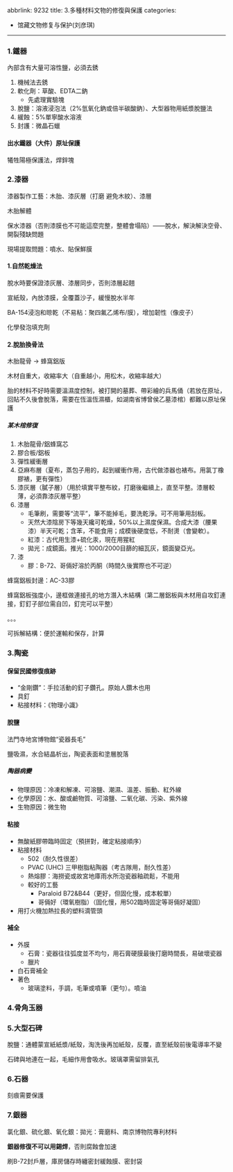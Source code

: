 abbrlink: 9232
title: 3.多種材料文物的修復與保護
categories:
  - 馆藏文物修复与保护(刘彦琪)
---
### 1.鐵器

內部含有大量可溶性鹽，必須去銹

1. 機械法去銹
2. 軟化劑：草酸、EDTA二鈉
	- 先處理實驗塊
1. 脫鹽：溶液浸泡法（2%氫氧化鈉或倍半碳酸鈉）、大型器物用紙漿脫鹽法
2. 緩蝕：5%單寧酸水溶液
3. 封護：微晶石蠟

#### 出水鐵器（大件）原址保護

犧牲陽極保護法，焊鋅塊

### 2.漆器

漆器製作工藝：木胎、漆灰層（打磨 避免木紋）、漆層

木胎解體

保水漆器（否則漆膜也不可能這麼完整，整體會塌陷）——脫水，解決解決空骨、開裂殘缺問題

現場提取問題：噴水、貼保鮮膜

#### 1.自然乾燥法

脫水時要保證漆灰層、漆層同步，否則漆層起翹

宣紙殼，內放漆膜，全覆蓋沙子，緩慢脫水半年

BA-154浸泡和晾乾（不易粘：聚四氟乙烯布/膜），增加韌性（像皮子）

化學發泡填充劑

#### 2.脫胎換骨法

木胎龍骨 -> 蜂窩鋁版

木材自重大，收縮率大（自重越小，用松木，收縮率越大）

胎的材料不好時需要溫濕度控制，被打開的墓葬、帶彩繪的兵馬俑（若放在原址，回貼不久後會脫落，需要在恆溫恆濕櫃，如湖南省博曾侯乙墓漆棺）都難以原址保護

##### 某木棺修復

1. 木胎龍骨/鋁蜂窩芯
2. 膠合板/鋁板
3. 彈性緩衝層
4. 亞麻布層（夏布，蒸包子用的，起到緩衝作用，古代做漆器也裱布。用氯丁橡膠裱，更有彈性）
5. 漆灰層（膩子層）（用於填實平整布紋，打磨後繼續上，直至平整。漆層較薄，必須靠漆灰層平整）
6. 漆層
	- 毛筆刷，需要等“流平”，筆不能掉毛，要洗乾淨。可不用筆用刮板。
	- 天然大漆陰房下等幾天纔可乾燥，50%以上濕度保濕。合成大漆（腰果漆）半天可乾；含苯，不能食用；成模後硬度低，不耐燙（會變軟）。
	- 紅漆：古代用生漆+硫化汞，現在用猩紅
	- 拋光：成鏡面。推光：1000/2000目篩的細瓦灰，鏡面變亞光。
1. 漆
	- 膠：B-72、哥倆好溶於丙酮（時間久後實際也不可逆）

蜂窩鋁板封邊：AC-33膠

蜂窩鋁板強度小，邊框做連接孔的地方潛入木結構（第二層鋁板與木材用自攻釘連接，釘釘子部位需自凹，釘完可以平整）

。。。

可拆解結構：便於運輸和保存，計算

### 3.陶瓷

#### 保留民國修復痕跡

- “金剛鑽”：手拉活動的釘子鑽孔。原始人鑽木也用
- 具釘
- 粘接材料：《物理小識》

#### 脫鹽

法門寺地宮博物館“瓷器長毛”

鹽吸濕，水合結晶析出，陶瓷表面和塗層脫落

##### 陶器病變

- 物理原因：冷凍和解凍、可溶鹽、潮濕、溫差、振動、紅外線
- 化學原因：水、酸或鹼物質、可溶鹽、二氧化碳、污染、紫外線
- 生物原因：微生物

#### 粘接

- 無酸紙膠帶臨時固定（預拼對，確定粘接順序）
- 粘接材料
	- 502（耐久性很差）
	- PVAC (UHC) 三甲樹脂粘陶器（考古隊用，耐久性差）
	- 熱熔膠：海撈瓷或故宮地庫雨水所泡瓷器釉疏鬆，不能用
	- 較好的工藝
		- Paraloid B72&B44（更好，但固化慢，成本較單）
		- 哥倆好（環氧樹脂）（固化慢，用502臨時固定等哥倆好凝固）
- 用打火機加熱拉長的塑料滴管頭

#### 補全

- 外膜
	- 石膏：瓷器往往弧度並不均勻，用石膏硬膜最後打磨時間長，易破壞瓷器
	- 臘片
- 白石膏補全
- 著色
	- 玻璃塗料，手調，毛筆或噴筆（更勻）。噴油

### 4.骨角玉器

### 5.大型石碑

脫鹽：通體蒙宣紙紙漿/紙殼，淘洗後再加紙殼，反覆，直至紙殼前後電導率不變

石碑與地連在一起，毛細作用會吸水。玻璃罩需留排氣孔

### 6.石器

刻痕需要保護

### 7.銀器

氯化銀、硫化銀、氧化銀：拋光：膏磨料、南京博物院專利材料

**銀器修復不可以用錫焊**，否則腐蝕會加速

刷B-72封戶層，庫房儲存時纏密封緩蝕膜、密封袋